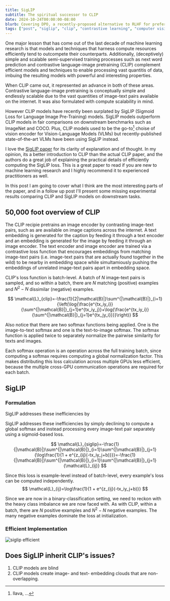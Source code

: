 ```yaml
---
title: SigLIP
subtitle: The spiritual successor to CLIP
date: 2024-10-24T00:00:00-08:00
blurb: Covering DPO, a recently-proposed alternative to RLHF for preference tuning.
tags: ["post", "siglip", "clip", "contrastive learning", "computer vision", "cv"]
---
```


One major lesson that has come out of the last decade of machine learning research is that models and techniques that harness compute resources efficiently tend to outcompete their counterparts. Additionally, (deceptively) simple and scalable semi-supervised training processes such as next word prediction and contrastive language-image pretraining (CLIP) complement efficient models and techniques to enable processing vast quantitis of data, imbuing the resulting models with powerful and interesting properties.

When CLIP came out, it represented an advance in both of these areas. Contrastive language-image pretraining is conceptually simple and endlessly scalable due to the vast quantities of image-text pairs available on the internet. It was also formulated with compute scalability in mind.

However CLIP models have recently been surplated by SigLIP (Sigmoid Loss for Language Image Pre-Training) models. SigLIP models outperform CLIP models in fair comparisons on downstream benchmarks such as ImageNet and COCO. Plus, CLIP models used to be the go-to[^vlms-with-clip] choise of vision encoder for Vision-Language Models (VLMs) but recently-published state-of-the-art VLMs have been using SigLIP instead.

[^vlms-with-clip]: llava, ...

I love the [SigLIP paper](https://arxiv.org/pdf/2303.15343) for its clarity of explanation and of thought. In my opinion, its a better introduction to CLIP than the actual CLIP paper, and the authors do a great job of explaining the practical details of efficiently computing the SigLIP loss. This is a great paper to read if you are new to machine learning research and I highly recommend it to experienced practitioners as well.

In this post I am going to cover what I think are the most interesting parts of the paper, and in a follow up post I'll present some missing experimental results comparing CLIP and SigLIP models on downstream tasks.

## 50,000 foot overview of CLIP
The CLIP recipie pretrains an image encoder by contrasting image-text pairs, such as are available on image captions across the internet. A text embedding is generated for the caption by feeding it through a text encoder and an embedding is generated for the image by feeding it through an image encoder. The text encoder and image encoder are trained via a contrastive loss function that encourages embeddings from matching image-text pairs (i.e. image-text pairs that are actually found together in the wild) to be nearby in embedding space while simultamiously pushing the embeddings of unrelated image-text pairs apart in embedding space.

CLIP's loss function is batch-level. A batch of $N$ image-text pairs is sampled, and so within a batch, there are $N$ matching (positive) examples and $N^2-N$ dissimilar (negative) examples.

$$
\mathcal{L}_{clip}=-\frac{1}{2|\mathcal{B}|}\sum^{|\mathcal{B}|}_{i=1}{\left(\log{\frac{e^{tx_iy_i}}{\sum^{|\mathcal{B}|}_{j=1}e^{tx_iy_j}}+\log{\frac{e^{tx_iy_i}}{\sum^{|\mathcal{B}|}_{j=1}e^{tx_jy_i}}}}\right)}
$$

Also notice that there are two softmax functions being applied. One is the image-to-text softmax and one is the text-to-image softmax. The softmax function is applied twice to separately normalize the pairwise similarity for texts and images.

Each softmax operation is an operation across the full training batch, since computing a softmax requires computing a global normalization factor. This makes distributing this loss calculation across multiple GPUs less efficient, because the multiple cross-GPU communication operations are required for each batch.

## SigLIP

### Formulation
SigLIP addresses these inefficiencies by


SigLIP addresses these inefficiencies by simply declining to compute a global softmax and instead processing every image-text pair separately using a sigmoid-based loss.

<!--TODO: talk about how we're now in a binary classification setting w/ binary classification labels.-->

$$
\mathcal{L}_{siglip}=-\frac{1}{|\mathcal{B}|}\sum^{|\mathcal{B}|}_{i=1}\sum^{|\mathcal{B}|}_{j=1}{\log\frac{1}{1 + e^{z_{ij}(-tx_iy_j+b)}}}=-\frac{1}{|\mathcal{B}|}\sum^{|\mathcal{B}|}_{i=1}\sum^{|\mathcal{B}|}_{j=1}{\mathcal{L}_{ij}}
$$

Since this loss is example-level instead of batch-level, every example's loss can be computed independently.
$$
\mathcal{L}_{ij}=\log\frac{1}{1 + e^{z_{ij}(-tx_iy_j+b)}}
$$

Since we are now in a binary-classification setting, we need to reckon with the heavy class imbalance we are now faced with. As with CLIP, within a batch, there are $N$ positive examples and $N^2-N$ negative examples. The many negative examples dominate the loss at initialization.

### Efficient Implementation
![siglip efficient](/assets/img/siglip-efficient.png)


## Does SigLIP inherit CLIP's issues?
1. CLIP models are blind
2. CLIP models create image- and text- embedding clouds that are non-overlapping.